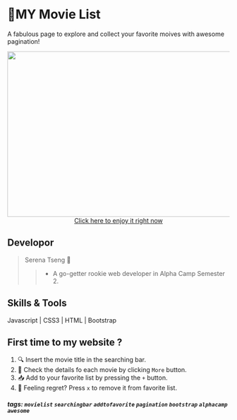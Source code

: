 :movie_camera:MY Movie List 
===
A fabulous page to explore and collect your favorite moives with awesome pagination!
<div align=center><img width="600" height="375" src="https://i.imgur.com/vUDp9pO.png"></div>
<div align=center><a href="https://carrot7712.github.io/my-movie-list/">Click here to enjoy it right now</a></div>


## Developor
>  Serena Tseng :muscle:
>> * A go-getter rookie web developer in Alpha Camp Semester 2.

## Skills & Tools
Javascript | CSS3 | HTML | Bootstrap

## First time to my website ?

1. :mag: Insert the movie title in the searching bar.
2. :raising_hand: Check the details fo each movie by clicking `More` button.
3. :inbox_tray: Add to your favorite list by pressing the `+` button.
4. :no_good: Feeling regret? Press `x` to remove it from favorite list.

##### tags: `movielist` `searchingbar` `addtofavorite` `pagination` `bootstrap` `alphacamp` `awesome` 
